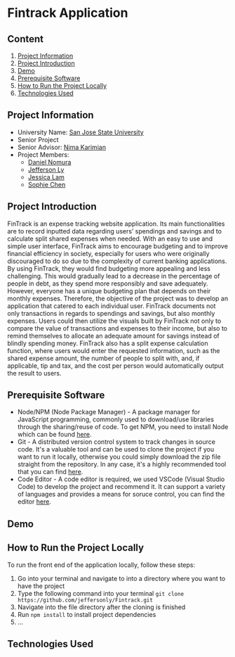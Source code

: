 # Fintrack Application

## Content
1. [Project Information](#project-information)
2. [Project Introduction](#project-introduction)
3. [Demo](#demo)
4. [Prerequisite Software](#prerequisite-software)
5. [How to Run the Project Locally](#how-to-run-the-project-locally)
6. [Technologies Used](#technologies-used)

## Project Information
- University Name: [San Jose State University](http://www.sjsu.edu)
- Senior Project
- Senior Advisor: [Nima Karimian](https://cmpe.sjsu.edu/profile/nima-karimian)
- Project Members:
    - [Daniel Nomura](https://www.linkedin.com/in/daniel-danny-nomura-4031a6137/)
    - [Jefferson Ly](https://www.linkedin.com/in/jeffersonly/)
    - [Jessica Lam](https://www.linkedin.com/in/jessica-lam-9a896a195/)
    - [Sophie Chen](https://www.linkedin.com/in/sophie-chen-855071126/)

## Project Introduction
FinTrack is an expense tracking website application. Its main functionalities are to record inputted data regarding users’ spendings and savings and to calculate split shared expenses when needed. With an easy to use and simple user interface, FinTrack aims to encourage budgeting and to improve financial efficiency in society, especially for users who were originally discouraged to do so due to the complexity of current banking applications. By using FinTrack, they would find budgeting more appealing and less challenging. This would gradually lead to a decrease in the percentage of people in debt, as they spend more responsibly and save adequately. However, everyone has a unique budgeting plan that depends on their monthly expenses. Therefore, the objective of the project was to develop an application that catered to each individual user. FinTrack documents not only transactions in regards to spendings and savings, but also monthly expenses. Users could then utilize the visuals built by FinTrack not only to compare the value of transactions and expenses to their income, but also to remind themselves to allocate an adequate amount for savings instead of blindly spending money. FinTrack also has a split expense calculation function, where users would enter the requested information, such as the shared expense amount, the number of people to split with, and, if applicable, tip and tax, and the cost per person would automatically output the result to users.

## Prerequisite Software
- Node/NPM (Node Package Manager) - A package manager for JavaScript programming, commonly used to download/use libraries through the sharing/reuse of code. To get NPM, you need to install Node which can be found [here](https://nodejs.org/en/).
- Git - A distributed version control system to track changes in source code. It's a valuable tool and can be used to clone the project if you want to run it locally, otherwise you could simply download the zip file straight from the repository. In any case, it's a highly recommended tool that you can find [here](https://git-scm.com/downloads).
- Code Editor - A code editor is required, we used VSCode (Visual Studio Code) to develop the project and recommend it. It can support a variety of languages and provides a means for soruce control, you can find the editor [here](https://code.visualstudio.com/).

## Demo 

## How to Run the Project Locally
To run the front end of the application locally, follow these steps:
1. Go into your terminal and navigate to into a directory where you want to have the project
2. Type the following command into your terminal ```git clone https://github.com/jeffersonly/Fintrack.git``` 
3. Navigate into the file directory after the cloning is finished
4. Run ```npm install``` to install project dependencies
5. ...

## Technologies Used